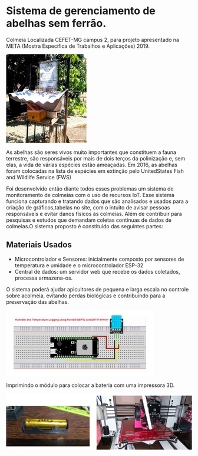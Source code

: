 <h1>Sistema de gerenciamento de abelhas sem ferrão.</h1>

<p>Colmeia Localizada CEFET-MG campus 2, para projeto apresentado na META (Mostra Específica de Trabalhos e Aplicações) 2019.</p>

<img src="images/colmeia.jpg">

<p>As abelhas são seres vivos muito importantes   que   constituem   a   fauna   terrestre,   são responsáveis por mais de dois terços da polinização e, sem elas, a vida de várias espécies estão ameaçadas. Em 2016, as abelhas foram colocadas na lista de espécies em extinção pelo UnitedStates Fish and Wildlife Service (FWS)</p>

<p>Foi desenvolvido então diante todos esses problemas um sistema de monitoramento de colmeias com o uso de recursos IoT. Esse sistema funciona capturando e tratando dados que são analisados e usados para a criação de gráficos,tabelas  no   site,   com   o   intuito   de   avisar   pessoas responsáveis e evitar danos físicos às colmeias. Além   de   contribuir   para   pesquisas   e   estudos   que demandam   coletas contínuas de dados de colmeias.O sistema proposto é constituído das seguintes partes:</p>

<h2>Materiais Usados</h2>

<ul>
  <li>Microcontrolador e Sensores:   inicialmente   composto   por   sensores de temperatura e umidade e o microcontrolador ESP-32</li>
  <li>Central  de  dados:  um  servidor  web   que  recebe  os   dados coletados,  processa armazena-os.</li>
</ul>  

<p>O sistema poderá ajudar apicultores de pequena e larga escala no controle sobre acolmeia, evitando perdas biológicas e contribuindo para a preservação das abelhas.</p>

<img src="images/esquema.png">

<p>Imprimindo o módulo para colocar a bateria com uma impressora 3D.</p>

<img src="images/modulo.png">

